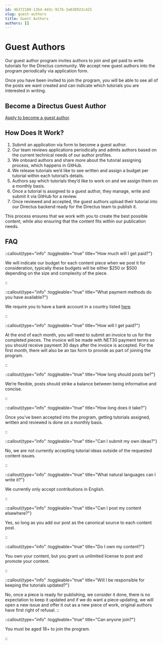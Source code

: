 ```yaml
---
id: 46372180-13bd-4d3c-917b-3a030923c425
slug: guest-authors
title: Guest Authors
authors: []
---
```

# Guest Authors

Our guest author program invites authors to join and get paid to write tutorials for the Directus community. We accept new guest authors into the program periodically via application form. 

Once you have been invited to join the program, you will be able to see all of the posts we want created and can indicate which tutorials you are interested in writing. 

## Become a Directus Guest Author

[Apply to become a guest author](https://directus.typeform.com/to/nUgCrJ5J).

## How Does It Work?

1. Submit an application via form to become a guest author.
2. Our team reviews applications periodically and admits authors based on the current technical needs of our author profiles.
3. We onboard authors and share more about the tutorial assigning process, which happens in GitHub.
4. We release tutorials we’d like to see written and assign a budget per tutorial within each tutorial’s details.
5. Authors say which tutorials they’d like to work on and we assign them on a monthly basis.
6. Once a tutorial is assigned to a guest author, they manage, write and submit it via GitHub for a review.
7. Once reviewed and accepted, the guest authors upload their tutorial into our Directus backend ready for the Directus team to publish it. 

This process ensures that we work with you to create the best possible content, while also ensuring that the content fits within our publication needs.

## FAQ

::callout{type="info" :toggleable="true" title="How much will I get paid?"}

We will indicate our budget for each content piece when we post it for consideration, typically these budgets will be either $250 or $500 depending on the size and complexity of the piece.

::

::callout{type="info" :toggleable="true" title="What payment methods do you have available?"}

We require you to have a bank account in a country listed [here](https://help.bill.com/direct/s/article/360007172671).

::

::callout{type="info" :toggleable="true" title="How will I get paid?"}

At the end of each month, you will need to submit an invoice to us for the completed pieces. The invoice will be made with NET30 payment terms so you should receive payment 30 days after the invoice is accepted. For the first month, there will also be an tax form to provide as part of joining the program.

::

::callout{type="info" :toggleable="true" title="How long should posts be?"}

We’re flexible, posts should strike a balance between being informative and concise.

::

::callout{type="info" :toggleable="true" title="How long does it take?"}

Once you’ve been accepted into the program, getting tutorials assigned, written and reviewed is done on a monthly basis.

::

::callout{type="info" :toggleable="true" title="Can I submit my own ideas?"}

No, we are not currently accepting tutorial ideas outside of the requested content issues.

::

::callout{type="info" :toggleable="true" title="What natural languages can I write it?"}

We currently only accept contributions in English.

::

::callout{type="info" :toggleable="true" title="Can I post my content elsewhere?"}

Yes, so long as you add our post as the canonical source to each content post.

::

::callout{type="info" :toggleable="true" title="Do I own my content?"}

You own your content, but you grant us unlimited license to post and promote your content.

::

::callout{type="info" :toggleable="true" title="Will I be responsible for keeping the tutorials updated?"}

No, once a piece is ready for publishing, we consider it done, there is no expectation to keep it updated and if we do want a piece updating, we will open a new issue and offer it out as a new piece of work, original authors have first right of refusal.
::

::callout{type="info" :toggleable="true" title="Can anyone join?"}

You must be aged 18+ to join the program.

::